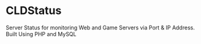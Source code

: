 # CLDStatus
Server Status for monitoring Web and Game Servers via Port & IP Address.
Built Using PHP and MySQL
